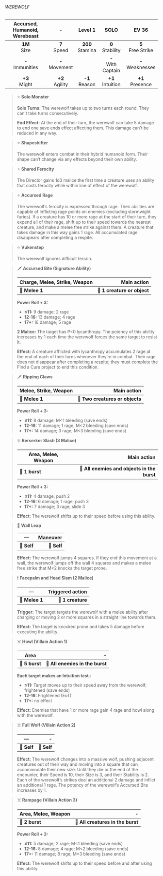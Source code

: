 ###### WEREWOLF

| Accursed, Humanoid, Werebeast |         -         |      Level 1       |         SOLO          |        EV 36         |
|:-----------------------------:|:-----------------:|:------------------:|:---------------------:|:--------------------:|
|        **1M**<br>Size         |  **7**<br>Speed   | **200**<br>Stamina |  **0**<br>Stability   | **5**<br>Free Strike |
|      **-**<br>Immunities      | **-**<br>Movement |                    | **-**<br>With Captain | **-**<br>Weaknesses  |
|        **+3**<br>Might        | **+2**<br>Agility |  **-1**<br>Reason  |  **+1**<br>Intuition  |  **+1**<br>Presence  |

> ⭐️ **Solo Monster**
> 
> **Solo Turns:** The werewolf takes up to two turns each round. They can’t take turns consecutively.
> 
> **End Effect:** At the end of their turn, the werewolf can take 5 damage to end one save ends effect affecting them. This damage can’t be reduced in any way.

> ⭐️ **Shapeshifter**
> 
> The werewolf enters combat in their hybrid humanoid form. Their shape can’t change via any effects beyond their own ability.

> ⭐️ **Shared Ferocity**
> 
> The Director gains 1d3 malice the first time a creature uses an ability that costs ferocity while within line of effect of the werewolf.

> ⭐️ **Accursed Rage**
> 
> The werewolf’s ferocity is expressed through rage. Their abilities are capable of inflicting rage points on enemies (excluding stormwight furies). If a creature has 10 or more rage at the start of their turn, they expend all of their rage, shift up to their speed towards the nearest creature, and make a melee free strike against them. A creature that takes damage in this way gains 1 rage. All accumulated rage disappears after completing a respite.

> ⭐️ **Vukenstep**
> 
> The werewolf ignores difficult terrain.

> 🗡 **Accursed Bite (Signature Ability)**
> 
> | **Charge, Melee, Strike, Weapon** |             **Main action** |
> |-----------------------------------|----------------------------:|
> | **📏 Melee 1**                    | **🎯 1 creature or object** |
> 
> **Power Roll + 3:**
> 
> - **≤11:** 9 damage; 2 rage
> - **12-16:** 13 damage; 4 rage
> - **17+:** 16 damage; 5 rage
> 
> **2 Malice:** The target has P<0 lycanthropy. The potency of this ability increases by 1 each time the werewolf forces the same target to resist it.
> 
> **Effect:** A creature afflicted with lycanthropy accumulates 2 rage at the end of each of their turns whenever they’re in combat. Their rage does not disappear after completing a respite; they must complete the Find a Cure project to end this condition.

> 🗡 **Ripping Claws**
> 
> | **Melee, Strike, Weapon** |                 **Main action** |
> |---------------------------|--------------------------------:|
> | **📏 Melee 1**            | **🎯 Two creatures or objects** |
> 
> **Power Roll + 3:**
> 
> - **≤11:** 8 damage; M<1 bleeding (save ends)
> - **12-16:** 11 damage; 1 rage; M<2 bleeding (save ends)
> - **17+:** 14 damage; 3 rage; M<3 bleeding (save ends)

> ❇️ **Berserker Slash (3 Malice)**
> 
> | **Area, Melee, Weapon** |                             **Main action** |
> |-------------------------|--------------------------------------------:|
> | **📏 1 burst**          | **🎯 All enemies and objects in the burst** |
> 
> **Power Roll + 3:**
> 
> - **≤11:** 4 damage; push 2
> - **12-16:** 6 damage; 1 rage; push 3
> - **17+:** 7 damage; 3 rage; slide 3
> 
> **Effect:** The werewolf shifts up to their speed before using this ability.

> 👤 **Wall Leap**
> 
> | **—**       | **Maneuver** |
> |-------------|-------------:|
> | **📏 Self** |  **🎯 Self** |
> 
> **Effect:** The werewolf jumps 4 squares. If they end this movement at a wall, the werewolf jumps off the wall 4 squares and makes a melee free strike that M<2 knocks the target prone.

> ❗️ **Facepalm and Head Slam (2 Malice)**
> 
> | **—**          | **Triggered action** |
> |----------------|---------------------:|
> | **📏 Melee 1** |    **🎯 1 creature** |
> 
> **Trigger:** The target targets the werewolf with a melee ability after charging or moving 2 or more squares in a straight line towards them.
> 
> **Effect:** The target is knocked prone and takes 5 damage before executing the ability.

> ☠️ **Howl (Villain Action 1)**
> 
> | **Area**       |                           **-** |
> |----------------|--------------------------------:|
> | **📏 5 burst** | **🎯 All enemies in the burst** |
> 
> **Each target makes an Intuition test.:**
> 
> - **≤11:** Target moves up to their speed away from the werewolf; frightened (save ends)
> - **12-16:** Frightened (EoT)
> - **17+:** no effect
> 
> **Effect:** Enemies that have 1 or more rage gain 4 rage and howl along with the werewolf.

> ☠️ **Full Wolf (Villain Action 2)**
> 
> | **—**       |       **-** |
> |-------------|------------:|
> | **📏 Self** | **🎯 Self** |
> 
> **Effect:** The werewolf changes into a massive wolf, pushing adjacent creatures out of their way and moving into a square that can accommodate their new size. Until they die or the end of the encounter, their Speed is 10, their Size is 3, and their Stability is 2. Each of the werewolf’s strikes deal an additional 2 damage and inflict an additional 1 rage. The potency of the werewolf’s Accursed Bite increases by 1.

> ☠️ **Rampage (Villain Action 3)**
> 
> | **Area, Melee, Weapon** |                             **-** |
> |-------------------------|----------------------------------:|
> | **📏 2 burst**          | **🎯 All creatures in the burst** |
> 
> **Power Roll + 3:**
> 
> - **≤11:** 5 damage; 2 rage; M<1 bleeding (save ends)
> - **12-16:** 8 damage; 4 rage; M<2 bleeding (save ends)
> - **17+:** 11 damage; 8 rage; M<3 bleeding (save ends)
> 
> **Effect:** The werewolf shifts up to their speed before and after using this ability.
